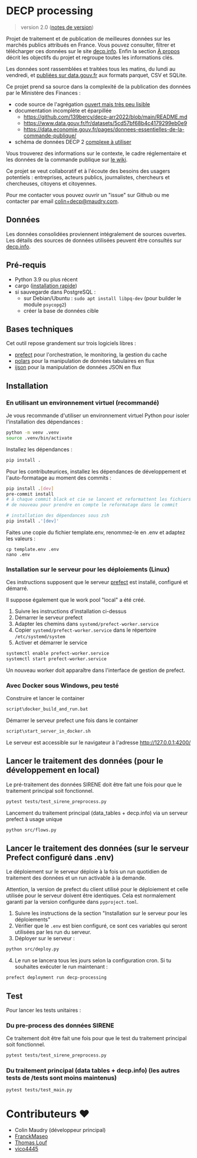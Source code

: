 # DECP processing

> version 2.0 ([notes de version](https://github.com/ColinMaudry/decp-processing/blob/main/CHANGELOG.md))

Projet de traitement et de publication de meilleures données sur les marchés publics attribués en France. Vous pouvez consulter, filtrer et télécharger
ces données sur le site [decp.info](https://decp.info). Enfin la section [À propos](https://decp.info/a-propos) décrit les objectifs du projet et regroupe toutes les informations clés.

Les données sont rassemblées et traitées tous les matins, du lundi au vendredi,
et [publiées sur data.gouv.fr](https://www.data.gouv.fr/fr/datasets/donnees-essentielles-de-la-commande-publique-consolidees-format-tabulaire/)
aux formats parquet, CSV et SQLite.

Ce projet prend sa source dans la complexité de la publication des données par le Ministère des Finances :

- code source de l'agrégation [ouvert mais très peu lisible](https://github.com/139bercy/decp-arr2022)
- documentation incomplète et éparpillée
  - https://github.com/139bercy/decp-arr2022/blob/main/README.md
  - https://www.data.gouv.fr/fr/datasets/5cd57bf68b4c4179299eb0e9
  - https://data.economie.gouv.fr/pages/donnees-essentielles-de-la-commande-publique/
- schéma de données DECP 2 [complexe à utiliser](https://github.com/ColinMaudry/decp-processing/issues/4)

Vous trouverez des informations sur le contexte, le cadre réglementaire et les données de la commande publique sur [le wiki](https://github.com/ColinMaudry/decp-processing/wiki).

Ce projet se veut collaboratif et à l'écoute des besoins des usagers potentiels : entreprises, acteurs publics, journalistes, chercheurs et chercheuses, citoyens et citoyennes.

Pour me contacter vous pouvez ouvrir un "issue" sur Github ou me contacter par email [colin+decp@maudry.com](mailto:colin+decp@maudry.com).

## Données

Les données consolidées proviennent intégralement de sources ouvertes. Les détails des sources de données utilisées peuvent
être consultés sur [decp.info](https://decp.info/a-propos).

## Pré-requis

- Python 3.9 ou plus récent
- cargo ([installation rapide](https://rustup.rs))
- si sauvegarde dans PostgreSQL :
  - sur Debian/Ubuntu : `sudo apt install libpq-dev` (pour builder le module `psycopg2`)
  - créer la base de données cible

## Bases techniques

Cet outil repose grandement sur trois logiciels libres :

- [prefect](https://docs.prefect.io/v3/get-started) pour l'orchestration, le monitoring, la gestion du cache
- [polars](https://docs.pola.rs) pour la manipulation de données tabulaires en flux
- [ijson](https://pypi.org/project/ijson/) pour la manipulation de données JSON en flux

## Installation

### En utilisant un environnement virtuel (recommandé)

Je vous recommande d'utiliser un environnement virtuel Python pour isoler l'installation des dépendances :

```bash
python -m venv .venv
source .venv/bin/activate
```

Installez les dépendances :

```bash
pip install .
```

Pour les contributeurices, installez les dépendances de développement et l'auto-formatage au moment des commits :

```bash
pip install .[dev]
pre-commit install
# à chaque commit black et cie se lancent et reformattent les fichiers si besoin, ça peut demander de "git add"
# de nouveau pour prendre en compte le reformatage dans le commit

# installation des dépendances sous zsh
pip install .'[dev]'
```

Faites une copie du fichier template.env, renommez-le en .env et adaptez les valeurs :

```shell
cp template.env .env
nano .env
```

### Installation sur le serveur pour les déploiements (Linux)

Ces instructions supposent que le serveur [prefect](https://docs.prefect.io/v3/get-started) est installé, configuré et démarré.

Il suppose également que le work pool "local" a été créé.

1. Suivre les instructions d'installation ci-dessus
2. Démarrer le serveur prefect
3. Adapter les chemins dans `systemd/prefect-worker.service`
4. Copier `systemd/prefect-worker.service` dans le répertoire `/etc/systemd/system`
5. Activer et démarrer le service

```bash
systemctl enable prefect-worker.service
systemctl start prefect-worker.service
```

Un nouveau worker doit apparaître dans l'interface de gestion de prefect.

### Avec Docker sous Windows, peu testé

Construire et lancer le container

```bash
script\docker_build_and_run.bat
```

Démarrer le serveur prefect une fois dans le container

```bash
script\start_server_in_docker.sh
```

Le serveur est accessible sur le navigateur à l'adresse http://127.0.0.1:4200/

## Lancer le traitement des données (pour le développement en local)

Le pré-traitement des données SIRENE doit être fait une fois pour que le traitement principal soit fonctionnel.

```bash
pytest tests/test_sirene_preprocess.py
```

Lancement du traitement principal (data_tables + decp.info) via un serveur prefect à usage unique

```bash
python src/flows.py
```

## Lancer le traitement des données (sur le serveur Prefect configuré dans .env)

Le déploiement sur le serveur déploie à la fois un run quotidien de traitement des données et un run activable à la demande.

Attention, la version de prefect du client utilisé pour le déploiement et celle utilisée pour le serveur doivent être identiques. Cela est normalement garanti par la version configurée dans `pyproject.toml`.

1. Suivre les instructions de la section "Installation sur le serveur pour les déploiements"
2. Vérifier que le `.env` est bien configuré, ce sont ces variables qui seront utilisées par les run du serveur.
3. Déployer sur le serveur :

```bash
python src/deploy.py
```

4. Le run se lancera tous les jours selon la configuration cron. Si tu souhaites exécuter le run maintenant :

```bash
prefect deployment run decp-processing
```

## Test

Pour lancer les tests unitaires :

### Du pre-process des données SIRENE

Ce traitement doit être fait une fois pour que le test du traitement principal soit fonctionnel.

```bash
pytest tests/test_sirene_preprocess.py
```

### Du traitement principal (data tables + decp.info) (les autres tests de /tests sont moins maintenus)

```bash
pytest tests/test_main.py
```

# Contributeurs ❤️

- Colin Maudry (développeur principal)
- [FranckMaseo](https://github.com/frankmaseo)
- [Thomas Louf](https://github.com/tlouf)
- [vico4445](https://github.com/vico4445)
